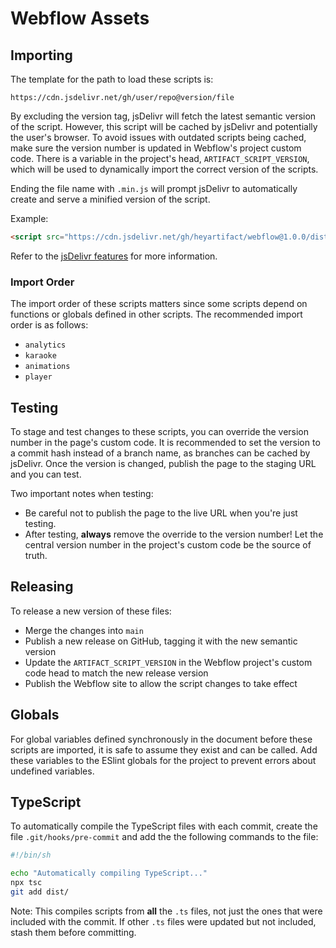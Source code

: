 # Webflow Assets

## Importing

The template for the path to load these scripts is:

```
https://cdn.jsdelivr.net/gh/user/repo@version/file
```

By excluding the version tag, jsDelivr will fetch the latest semantic version of the script. However, this script will
be cached by jsDelivr and potentially the user's browser. To avoid issues with outdated scripts being cached, make sure
the version number is updated in Webflow's project custom code. There is a variable in the project's head,
`ARTIFACT_SCRIPT_VERSION`, which will be used to dynamically import the correct version of the scripts.

Ending the file name with `.min.js` will prompt jsDelivr to automatically create and serve a minified version of the
script.

Example:
```html
<script src="https://cdn.jsdelivr.net/gh/heyartifact/webflow@1.0.0/dist/analytics.min.js"></script>
```

Refer to the [jsDelivr features](https://www.jsdelivr.com/features#gh) for more information.

### Import Order

The import order of these scripts matters since some scripts depend on functions or globals defined in other scripts.
The recommended import order is as follows:

- `analytics`
- `karaoke`
- `animations`
- `player`

## Testing

To stage and test changes to these scripts, you can override the version number in the page's custom code. It is
recommended to set the version to a commit hash instead of a branch name, as branches can be cached by jsDelivr. Once
the version is changed, publish the page to the staging URL and you can test.

Two important notes when testing:
- Be careful not to publish the page to the live URL when you're just testing.
- After testing, **always** remove the override to the version number! Let the central version number in the project's
custom code be the source of truth.

## Releasing

To release a new version of these files:

- Merge the changes into `main`
- Publish a new release on GitHub, tagging it with the new semantic version
- Update the `ARTIFACT_SCRIPT_VERSION` in the Webflow project's custom code head to match the new release version
- Publish the Webflow site to allow the script changes to take effect

## Globals

For global variables defined synchronously in the document before these scripts are imported, it is safe to assume they
exist and can be called. Add these variables to the ESlint globals for the project to prevent errors about undefined
variables.

## TypeScript

To automatically compile the TypeScript files with each commit, create the file `.git/hooks/pre-commit` and add the
the following commands to the file:

```bash
#!/bin/sh

echo "Automatically compiling TypeScript..."
npx tsc
git add dist/
```

Note: This compiles scripts from **all** the `.ts` files, not just the ones that were included with the commit. If other
`.ts` files were updated but not included, stash them before committing.
